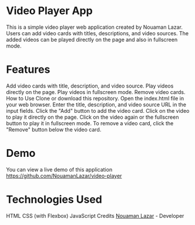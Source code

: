 # Video Player App
This is a simple video player web application created by Nouaman Lazar. Users can add video cards with titles, descriptions, and video sources. The added videos can be played directly on the page and also in fullscreen mode.

# Features
Add video cards with title, description, and video source.
Play videos directly on the page.
Play videos in fullscreen mode.
Remove video cards.
How to Use
Clone or download this repository.
Open the index.html file in your web browser.
Enter the title, description, and video source URL in the input fields.
Click the "Add" button to add the video card.
Click on the video to play it directly on the page.
Click on the video again or the fullscreen button to play it in fullscreen mode.
To remove a video card, click the "Remove" button below the video card.
# Demo
You can view a live demo of this application https://github.com/NouamanLazar/video-player

# Technologies Used
HTML
CSS (with Flexbox)
JavaScript
Credits
[Nouaman Lazar](https://github.com/NouamanLazar) - Developer
